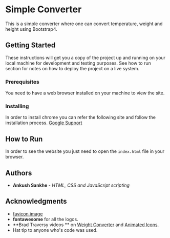 # Simple Converter

This is a simple converter where one can convert temperature, weight and height using Bootstrap4.

## Getting Started

These instructions will get you a copy of the project up and running on your local machine for development and testing purposes. See how to run section for notes on how to deploy the project on a live system.

### Prerequisites

You need to have a web browser installed on your machine to view the site.

### Installing

In order to install chrome you can refer the following site and follow the installation process.
[Google Support](https://support.google.com/chrome/answer/95346?co=GENIE.Platform%3DDesktop&hl=en-GB)

## How to Run

In order to see the website you just need to open the `index.html` file in your browser.

## Authors

* **Ankush Sankhe** - *HTML, CSS and JavaScript scripting* 

## Acknowledgments

* [favicon image](https://cdn4.iconfinder.com/data/icons/iconsimple-logotypes/512/github-512.png)
* **fontawesome** for all the logos.
* **Brad Traversy videos ** on [Weight Converter](https://www.youtube.com/watch?v=7l-ZAuU8TXc) and [Animated Icons](https://www.youtube.com/watch?v=XP-MRCUPZao). 
* Hat tip to anyone who's code was used.
